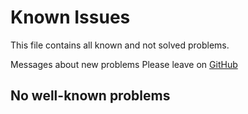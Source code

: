 # Known Issues

This file contains all known and not solved problems.

Messages about new problems Please leave on [GitHub](https://github.com/Sotis-Oph/vscode-dev-plan/issues)

## No well-known problems
